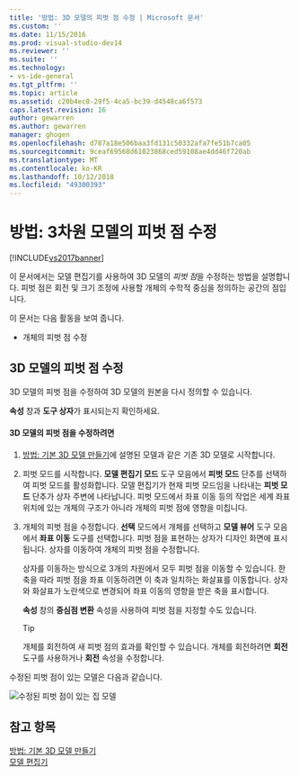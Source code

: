 ```yaml
---
title: '방법: 3D 모델의 피벗 점 수정 | Microsoft 문서'
ms.custom: ''
ms.date: 11/15/2016
ms.prod: visual-studio-dev14
ms.reviewer: ''
ms.suite: ''
ms.technology:
- vs-ide-general
ms.tgt_pltfrm: ''
ms.topic: article
ms.assetid: c20b4ec8-29f5-4ca5-bc39-d4548ca6f573
caps.latest.revision: 16
author: gewarren
ms.author: gewarren
manager: ghogen
ms.openlocfilehash: d787a18e506baa3fd131c50332afa7fe51b7ca05
ms.sourcegitcommit: 9ceaf69568d61023868ced59108ae4dd46f720ab
ms.translationtype: MT
ms.contentlocale: ko-KR
ms.lasthandoff: 10/12/2018
ms.locfileid: "49300393"
---
```

# <a name="how-to-modify-the-pivot-point-of-a-3-d-model"></a>방법: 3차원 모델의 피벗 점 수정
[!INCLUDE[vs2017banner](../includes/vs2017banner.md)]

이 문서에서는 모델 편집기를 사용하여 3D 모델의 *피벗 점*을 수정하는 방법을 설명합니다. 피벗 점은 회전 및 크기 조정에 사용할 개체의 수학적 중심을 정의하는 공간의 점입니다.  
  
 이 문서는 다음 활동을 보여 줍니다.  
  
-   개체의 피벗 점 수정  
  
## <a name="modifying-the-pivot-point-of-a-3-d-model"></a>3D 모델의 피벗 점 수정  
 3D 모델의 피벗 점을 수정하여 3D 모델의 원본을 다시 정의할 수 있습니다.  
  
 **속성** 창과 **도구 상자**가 표시되는지 확인하세요.  
  
#### <a name="to-modify-the-pivot-point-of-a-3-d-model"></a>3D 모델의 피벗 점을 수정하려면  
  
1.  [방법: 기본 3D 모델 만들기](../designers/how-to-create-a-basic-3-d-model.md)에 설명된 모델과 같은 기존 3D 모델로 시작합니다.  
  
2.  피벗 모드를 시작합니다. **모델 편집기 모드** 도구 모음에서 **피벗 모드** 단추를 선택하여 피벗 모드를 활성화합니다. 모델 편집기가 현재 피벗 모드임을 나타내는 **피벗 모드** 단추가 상자 주변에 나타납니다. 피벗 모드에서 좌표 이동 등의 작업은 세계 좌표 위치에 있는 개체의 구조가 아니라 개체의 피벗 점에 영향을 미칩니다.  
  
3.  개체의 피벗 점을 수정합니다. **선택** 모드에서 개체를 선택하고 **모델 뷰어** 도구 모음에서 **좌표 이동** 도구를 선택합니다. 피벗 점을 표현하는 상자가 디자인 화면에 표시됩니다. 상자를 이동하여 개체의 피벗 점을 수정합니다.  
  
     상자를 이동하는 방식으로 3개의 차원에서 모두 피벗 점을 이동할 수 있습니다. 한 축을 따라 피벗 점을 좌표 이동하려면 이 축과 일치하는 화살표를 이동합니다. 상자와 화살표가 노란색으로 변경되어 좌표 이동의 영향을 받은 축을 표시합니다.  
  
     **속성** 창의 **중심점 변환** 속성을 사용하여 피벗 점을 지정할 수도 있습니다.  
  
    > [!TIP]
    >  개체를 회전하여 새 피벗 점의 효과를 확인할 수 있습니다. 개체를 회전하려면 **회전** 도구를 사용하거나 **회전** 속성을 수정합니다.  
  
 수정된 피벗 점이 있는 모델은 다음과 같습니다.  
  
 ![수정된 피벗 점이 있는 집 모델](../designers/media/digit-modified-model.png "Digit-Modified-Model")  
  
## <a name="see-also"></a>참고 항목  
 [방법: 기본 3D 모델 만들기](../designers/how-to-create-a-basic-3-d-model.md)   
 [모델 편집기](../designers/model-editor.md)



